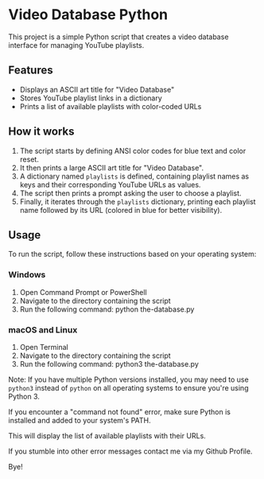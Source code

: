 # Video Database Python

This project is a simple Python script that creates a video database interface for managing YouTube playlists.

## Features

- Displays an ASCII art title for "Video Database"
- Stores YouTube playlist links in a dictionary
- Prints a list of available playlists with color-coded URLs

## How it works

1. The script starts by defining ANSI color codes for blue text and color reset.
2. It then prints a large ASCII art title for "Video Database".
3. A dictionary named `playlists` is defined, containing playlist names as keys and their corresponding YouTube URLs as values.
4. The script then prints a prompt asking the user to choose a playlist.
5. Finally, it iterates through the `playlists` dictionary, printing each playlist name followed by its URL (colored in blue for better visibility).


## Usage

To run the script, follow these instructions based on your operating system:

### Windows

1. Open Command Prompt or PowerShell
2. Navigate to the directory containing the script
3. Run the following command: python the-database.py


### macOS and Linux

1. Open Terminal
2. Navigate to the directory containing the script
3. Run the following command: python3 the-database.py


Note: If you have multiple Python versions installed, you may need to use `python3` instead of `python` on all operating systems to ensure you're using Python 3.

If you encounter a "command not found" error, make sure Python is installed and added to your system's PATH.

This will display the list of available playlists with their URLs.

If you stumble into other error messages contact me via my Github Profile.

Bye!


